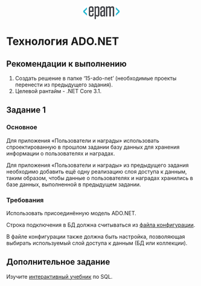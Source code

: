 <div style="text-align:center"><img src="media\epam_logo.png" style="width:1in;height:0.35417in" /></div>

# Технология ADO.NET
## Рекомендации к выполнению

1. Создать решение в папке ‘15-ado-net’ (необходимые проекты перенести из предыдущего задания).
2. Целевой рантайм - .NET Core 3.1.

## Задание 1

### Основное

Для приложения «Пользователи и награды» использовать спроектированную в прошлом задании базу данных для хранения информации о пользователях и наградах.

Для приложения «Пользователи и награды» из предыдущего задания необходимо добавить ещё одну реализацию слоя доступа к данным, таким образом, чтобы данные о пользователях и наградах хранились в базе данных, выполненной в предыдущем задании.

### Требования

Использовать присоединённую модель ADO.NET.

Строка подключения в БД должна считываться из [файла конфигурации](https://docs.microsoft.com/en-us/aspnet/core/fundamentals/configuration/?view=aspnetcore-3.1).

В файле конфигурации также должна быть настройка, позволяющая выбирать используемый слой доступа к данным (БД или коллекции).

## Дополнительное задание

Изучите [интерактивный учебник](http://www.w3schools.com/sql/sql_select.asp) по SQL.
